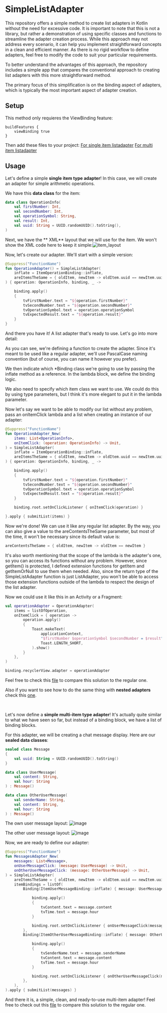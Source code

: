 
# SimpleListAdapter

This repository offers a simple method to create list adapters in Kotlin without the need for excessive code. It is important to note that this is not a library, but rather a demonstration of using specific classes and functions to streamline the adapter creation process. While this approach may not address every scenario, it can help you implement straightforward concepts in a clean and efficient manner. As there is no rigid workflow to define adapters, feel free to modify the code to suit your particular requirements.

To better understand the advantages of this approach, the repository includes a simple app that compares the conventional approach to creating list adapters with this more straightforward method.

The primary focus of this simplification is on the binding aspect of adapters, which is typically the most important aspect of adapter creation.

## Setup

This method only requieres the ViewBinding feature:

```
buildFeatures {  
    viewBinding true  
}
```

Then add these files to your project:
[For single item listadapter](https://github.com/ElianFabian/SimpleListAdapter/blob/main/app/src/main/java/com/elian/simple_list_adapter/adapter/SimpleSingleItemListAdapter.kt)
[For multi item listadapter](https://github.com/ElianFabian/SimpleListAdapter/blob/main/app/src/main/java/com/elian/simple_list_adapter/adapter/SimpleMultiItemListAdapter.kt)

## Usage

Let's define a simple **single item type adapter**! In this case, we will create an adapter for simple arithmetic operations.

We have this **data class** for the item:
```kt
data class OperationInfo(  
    val firstNumber: Int,  
    val secondNumber: Int,  
    val operationSymbol: String,  
    val result: Int,  
    val uuid: String = UUID.randomUUID().toString(),  
)
```
Next, we have the ** XML** layout that we will use for the item. We won't show the XML code here to keep it simple:![item_layout](https://user-images.githubusercontent.com/86477169/213011000-de3a436c-2efa-4376-8755-1c6ad792d12d.PNG)

Now, let's create our adapter. We'll start with a simple version:
```kt
@Suppress("FunctionName")
fun OperationAdapter() = SimpleListAdapter(
    inflate = ItemOperationBinding::inflate,
    areItemsTheSame = { oldItem, newItem -> oldItem.uuid == newItem.uuid },
) { operation: OperationInfo, binding, _ ->

    binding.apply()
    {
        tvFirstNumber.text = "${operation.firstNumber}"
        tvSecondNumber.text = "${operation.secondNumber}"
        tvOperationSymbol.text = operation.operationSymbol
        tvExpectedResult.text = "${operation.result}"
    }
}
```
And there you have it! A list adapter that's ready to use. Let's go into more detail:

As you can see, we're defining a function to create the adapter. Since it's meant to be used like a regular adapter, we'll use PascalCase naming convention (but of course, you can name it however you prefer).

We then indicate which *Binding class we're going to use by passing the inflate method as a reference. In the lambda block, we define the binding logic.

We also need to specify which item class we want to use. We could do this by using type parameters, but I think it's more elegant to put it in the lambda parameter.

Now let's say we want to be able to modify our list without any problem, pass an onItemClick lambda and a list when creating an instance of our adapter:
```kt
@Suppress("FunctionName")
fun OperationAdapter_New(
    items: List<OperationInfo>,
    onItemClick: (operation: OperationInfo) -> Unit,
) = SimpleListAdapter(
    inflate = ItemOperationBinding::inflate,
    areItemsTheSame = { oldItem, newItem -> oldItem.uuid == newItem.uuid },
) { operation: OperationInfo, binding, _ ->

    binding.apply()
    {
        tvFirstNumber.text = "${operation.firstNumber}"
        tvSecondNumber.text = "${operation.secondNumber}"
        tvOperationSymbol.text = operation.operationSymbol
        tvExpectedResult.text = "${operation.result}"
    }

    binding.root.setOnClickListener { onItemClick(operation) }

}.apply { submitList(items) }
```
Now we're done! We can use it like any regular list adapter. By the way, you can also give a value to the areContentsTheSame parameter, but most of the time, it won't be necessary since its default value is:

```kt
areContentsTheSame = { oldItem, newItem -> oldItem == newItem }
```
It's also worth mentioning that the scope of the lambda is the adapter's one, so you can access its functions without any problem. However, since getItem() is protected, I defined extension functions for getItem and getItemOrNull to use them when needed. Also, since the return type of the SimpleListAdapter function is just ListAdapter, you won't be able to access those extension functions outside of the lambda to respect the design of the list adapter.

Now we could use it like this in an Activity or a Fragment:
```kt
val operationAdapter = OperationAdapter(
    items = listOfOperation,
    onItemClick = { operation ->
        operation.apply()
        {
            Toast.makeText(
                applicationContext,
                "$firstNumber $operationSymbol $secondNumber = $result",
                Toast.LENGTH_SHORT,
            ).show()
        }
    },
)

binding.recyclerView.adapter = operationAdapter
```
Feel free to check this [file](https://github.com/ElianFabian/SimpleListAdapter/blob/main/app/src/main/java/com/elian/simple_list_adapter/ui/single_item/SingleItemAdapters.kt) to compare this solution to the regular one.

Also if you want to see how to do the same thing with **nested adapters** check this [one](https://github.com/ElianFabian/SimpleListAdapter/blob/main/app/src/main/java/com/elian/simple_list_adapter/ui/nested_items/NestedItemsAdapters.kt).

<br>

Let's now define a **simple multi-item type adapter**! It's actually quite similar to what we have seen so far, but instead of a binding block, we have a list of binding blocks.

For this adapter, we will be creating a chat message display. Here are our **sealed data classes**:
```kt
sealed class Message
{
    val uuid: String = UUID.randomUUID().toString()
}

data class UserMessage(
    val content: String,
    val hour: String
) : Message()

data class OtherUserMessage(
    val senderName: String,
    val content: String,
    val hour: String
) : Message()
```

The own user message layout:
![image](https://user-images.githubusercontent.com/86477169/236632639-dd883076-bcb6-468e-a3a8-1b38ed290595.png)

The other user message layout:
![image](https://user-images.githubusercontent.com/86477169/236632705-d7107ccb-6666-4d7a-82b8-4c2a69005690.png)

Now, we are ready to define our adapter:
```kt
@Suppress("FunctionName")
fun MessagesAdapter_New(
    messages: List<Message>,
    onUserMessageClick: (message: UserMessage) -> Unit,
    onOtherUserMessageClick: (message: OtherUserMessage) -> Unit,
) = SimpleListAdapter(
    areItemsTheSame = { oldItem, newItem -> oldItem.uuid == newItem.uuid },
    itemBindings = listOf(
        Binding(ItemUserMessageBinding::inflate) { message: UserMessage, binding, _ ->

            binding.apply()
            {
                tvContent.text = message.content
                tvTime.text = message.hour
            }

            binding.root.setOnClickListener { onUserMessageClick(message) }
        },
        Binding(ItemOtherUserMessageBinding::inflate) { message: OtherUserMessage, binding, _ ->

            binding.apply()
            {
                tvSenderName.text = message.senderName
                tvContent.text = message.content
                tvTime.text = message.hour
            }

            binding.root.setOnClickListener { onOtherUserMessageClick(message) }
        },
    ),
).apply { submitList(messages) }
```

And there it is, a simple, clean, and ready-to-use multi-item adapter! Feel free to check out this [file](https://github.com/ElianFabian/SimpleListAdapter/blob/main/app/src/main/java/com/elian/simple_list_adapter/ui/multi_item/MultiItemAdapter.kt) to compare this solution to the regular one.
